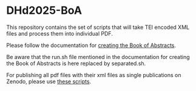 # DHd2025-BoA

This repository contains the set of scripts that will take TEI encoded XML files and process them into individual PDF.

Please follow the documentation for [creating the Book of Abstracts](https://github.com/DHd-Verband/DHd-2025-BoA-Scripts). 

Be aware that the run.sh file mentioned in the documentation for creating the Book of Abstracts is here replaced by separated.sh.

For publishing all pdf files with their xml files as single publications on Zenodo, please use [these scripts](https://github.com/cceh/zenodup/tree/DH2023).
